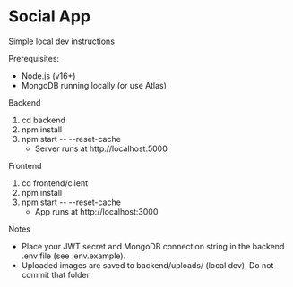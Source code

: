 # Social App

Simple local dev instructions

Prerequisites:
- Node.js (v16+)
- MongoDB running locally (or use Atlas)

Backend
1. cd backend
2. npm install
3. npm start -- --reset-cache
   - Server runs at http://localhost:5000

Frontend
1. cd frontend/client
2. npm install
3. npm start -- --reset-cache
   - App runs at http://localhost:3000

Notes
- Place your JWT secret and MongoDB connection string in the backend .env file (see .env.example).
- Uploaded images are saved to backend/uploads/ (local dev). Do not commit that folder.

